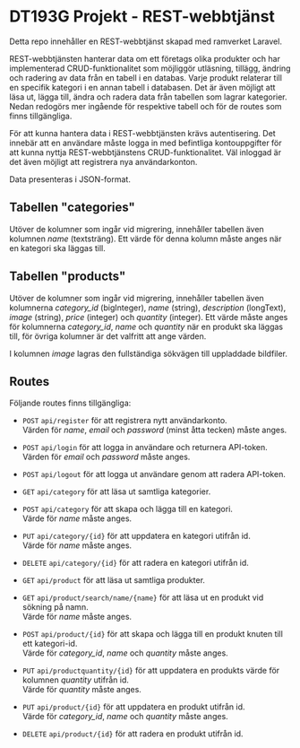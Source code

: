 # DT193G Projekt - REST-webbtjänst
Detta repo innehåller en REST-webbtjänst skapad med ramverket Laravel.

REST-webbtjänsten hanterar data om ett företags olika produkter och har implementerad CRUD-funktionalitet som möjliggör utläsning, tillägg, ändring och radering av data från en tabell i en databas. Varje produkt relaterar till en specifik kategori i en annan tabell i databasen. Det är även möjligt att läsa ut, lägga till, ändra och radera data från tabellen som lagrar kategorier. Nedan redogörs mer ingående för respektive tabell och för de routes som finns tillgängliga.

För att kunna hantera data i REST-webbtjänsten krävs autentisering. Det innebär att en användare måste logga in med befintliga kontouppgifter för att kunna nyttja REST-webbtjänstens CRUD-funktionalitet. Väl inloggad är det även möjligt att registrera nya användarkonton.

Data presenteras i JSON-format.

## Tabellen "categories"
Utöver de kolumner som ingår vid migrering, innehåller tabellen även kolumnen *name* (textsträng). Ett värde för denna kolumn måste anges när en kategori ska läggas till.

## Tabellen "products"
Utöver de kolumner som ingår vid migrering, innehåller tabellen även kolumnerna *category_id* (bigInteger), *name* (string), *description* (longText), *image* (string), *price* (integer) och *quantity* (integer). Ett värde måste anges för kolumnerna *category_id*, *name* och *quantity* när en produkt ska läggas till, för övriga kolumner är det valfritt att ange värden.

I kolumnen *image* lagras den fullständiga sökvägen till uppladdade bildfiler.

## Routes
Följande routes finns tillgängliga:

* `POST` `api/register` för att registrera nytt användarkonto.  
Värden för *name*, *email* och *password* (minst åtta tecken) måste anges.

* `POST` `api/login` för att logga in användare och returnera API-token.  
Värden för *email* och *password* måste anges.

* `POST` `api/logout` för att logga ut användare genom att radera API-token.

* `GET` `api/category` för att läsa ut samtliga kategorier.

* `POST` `api/category` för att skapa och lägga till en kategori.  
Värde för *name* måste anges.

* `PUT` `api/category/{id}` för att uppdatera en kategori utifrån id.  
Värde för *name* måste anges.

* `DELETE` `api/category/{id}` för att radera en kategori utifrån id.

* `GET` `api/product` för att läsa ut samtliga produkter.

* `GET` `api/product/search/name/{name}` för att läsa ut en produkt vid sökning på namn.  
Värde för *name* måste anges.

* `POST` `api/product/{id}` för att skapa och lägga till en produkt knuten till ett kategori-id.  
Värde för *category_id*, *name* och *quantity* måste anges.

* `PUT` `api/productquantity/{id}` för att uppdatera en produkts värde för kolumnen *quantity* utifrån id.  
Värde för *quantity* måste anges.

* `PUT` `api/product/{id}` för att uppdatera en produkt utifrån id.  
Värde för *category_id*, *name* och *quantity* måste anges.

* `DELETE` `api/product/{id}` för att radera en produkt utifrån id.